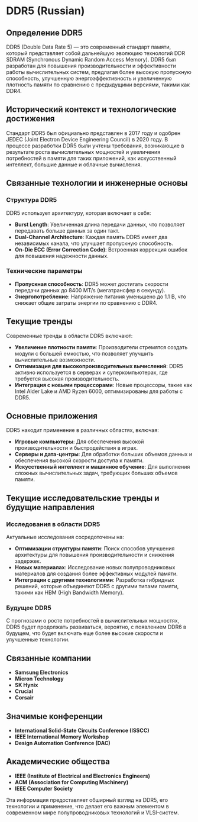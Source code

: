 # DDR5 (Russian)

## Определение DDR5

DDR5 (Double Data Rate 5) — это современный стандарт памяти, который представляет собой дальнейшую эволюцию технологий DDR SDRAM (Synchronous Dynamic Random Access Memory). DDR5 был разработан для повышения производительности и эффективности работы вычислительных систем, предлагая более высокую пропускную способность, улучшенную энергоэффективность и увеличенную плотность памяти по сравнению с предыдущими версиями, такими как DDR4.

## Исторический контекст и технологические достижения

Стандарт DDR5 был официально представлен в 2017 году и одобрен JEDEC (Joint Electron Device Engineering Council) в 2020 году. В процессе разработки DDR5 были учтены требования, возникающие в результате роста вычислительных мощностей и увеличения потребностей в памяти для таких приложений, как искусственный интеллект, большие данные и облачные вычисления.

## Связанные технологии и инженерные основы

### Структура DDR5

DDR5 использует архитектуру, которая включает в себя:

- **Burst Length**: Увеличенная длина передачи данных, что позволяет передавать больше данных за один такт.
- **Dual-Channel Architecture**: Каждая память DDR5 имеет два независимых канала, что улучшает пропускную способность.
- **On-Die ECC (Error Correction Code)**: Встроенная коррекция ошибок для повышения надежности данных.

### Технические параметры

- **Пропускная способность**: DDR5 может достигать скорости передачи данных до 8400 MT/s (мегатрансфер в секунду).
- **Энергопотребление**: Напряжение питания уменьшено до 1.1 В, что снижает общие затраты энергии по сравнению с DDR4.

## Текущие тренды

Современные тренды в области DDR5 включают:

- **Увеличение плотности памяти**: Производители стремятся создать модули с большей емкостью, что позволяет улучшить вычислительные возможности.
- **Оптимизация для высокопроизводительных вычислений**: DDR5 активно используется в серверах и суперкомпьютерах, где требуется высокая производительность.
- **Интеграция с новыми процессорами**: Новые процессоры, такие как Intel Alder Lake и AMD Ryzen 6000, оптимизированы для работы с DDR5.

## Основные приложения

DDR5 находит применение в различных областях, включая:

- **Игровые компьютеры**: Для обеспечения высокой производительности и быстродействия в играх.
- **Серверы и дата-центры**: Для обработки больших объемов данных и обеспечения высокой скорости доступа к памяти.
- **Искусственный интеллект и машинное обучение**: Для выполнения сложных вычислительных задач, требующих больших объемов памяти.

## Текущие исследовательские тренды и будущие направления

### Исследования в области DDR5

Актуальные исследования сосредоточены на:

- **Оптимизации структуры памяти**: Поиск способов улучшения архитектуры для повышения производительности и снижения задержек.
- **Новых материалах**: Исследование новых полупроводниковых материалов для создания более эффективных модулей памяти.
- **Интеграции с другими технологиями**: Разработка гибридных решений, которые объединяют DDR5 с другими типами памяти, такими как HBM (High Bandwidth Memory).

### Будущее DDR5

С прогнозами о росте потребностей в вычислительных мощностях, DDR5 будет продолжать развиваться, вероятно, с появлением DDR6 в будущем, что будет включать еще более высокие скорости и улучшенные технологии.

## Связанные компании

- **Samsung Electronics**
- **Micron Technology**
- **SK Hynix**
- **Crucial**
- **Corsair**

## Значимые конференции

- **International Solid-State Circuits Conference (ISSCC)**
- **IEEE International Memory Workshop**
- **Design Automation Conference (DAC)**

## Академические общества

- **IEEE (Institute of Electrical and Electronics Engineers)**
- **ACM (Association for Computing Machinery)**
- **IEEE Computer Society**

Эта информация предоставляет обширный взгляд на DDR5, его технологии и применение, что делает его важным элементом в современном мире полупроводниковых технологий и VLSI-систем.